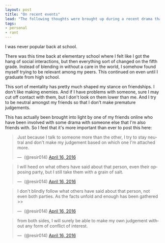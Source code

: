 ```yaml
---
layout: post
title: "On recent events"
lead: "The following thoughts were brought up during a recent drama that happened between two of my close friends online. So I wrote this as a response."
tags:
- personal
- rant
---
```


I was never popular back at school.

There was this time back at elementary school where I felt like I got the hang of social interactions, but then everything sort of changed on the fifth grade. Instead of blending in without a care in the world, I somehow found myself trying to be relevant among my peers. This continued on even until I graduate from high school.

This sort of mentality has pretty much shaped my stance on friendships. I don't like making enemies. And if I have problems with someone, sure I may cut off contact with them, but I don't look on them lower than me. And I try to be neutral amongst my friends so that I don't make premature judgements.

This has actually been brought into light by one of my friends online who have been involved with some drama with someone else that I'm also friends with. So I feel that it's more important than ever to post this here:

<blockquote class="twitter-tweet" data-conversation="none" data-lang="en"><p lang="en" dir="ltr">Just because I talk to someone more than the other, I try to stay neutral and don&#39;t make my judgement based on which one I&#39;m attached more.</p>&mdash; ️ (@resir014) <a href="https://twitter.com/resir014/status/721401267528998912">April 16, 2016</a></blockquote>

<blockquote class="twitter-tweet" data-conversation="none" data-lang="en"><p lang="en" dir="ltr">I will heed on what others have said about that person, even their opposing party, but I still take them with a grain of salt.</p>&mdash; ️ (@resir014) <a href="https://twitter.com/resir014/status/721401381853143041">April 16, 2016</a></blockquote>

<blockquote class="twitter-tweet" data-conversation="none" data-lang="en"><p lang="en" dir="ltr">I don&#39;t blindly follow what others have said about that person, not even both parties. As the facts unfold and enough has been gathered &gt;&gt;</p>&mdash; ️ (@resir014) <a href="https://twitter.com/resir014/status/721401527257018368">April 16, 2016</a></blockquote>

<blockquote class="twitter-tweet" data-conversation="none" data-lang="en"><p lang="en" dir="ltr">from both sides, I will surely be able to make my own judgement without any form of conflict of interest.</p>&mdash; ️ (@resir014) <a href="https://twitter.com/resir014/status/721401720857755648">April 16, 2016</a></blockquote>
